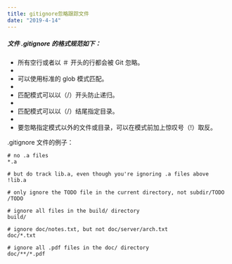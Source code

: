 ```yaml
---
title: gitignore忽略跟踪文件
date: "2019-4-14"
---
```



##### 文件 .gitignore 的格式规范如下：
- 所有空行或者以 ＃ 开头的行都会被 Git 忽略。
- 
- 可以使用标准的 glob 模式匹配。
- 
- 匹配模式可以以（/）开头防止递归。
- 
- 匹配模式可以以（/）结尾指定目录。
- 
- 要忽略指定模式以外的文件或目录，可以在模式前加上惊叹号（!）取反。


 .gitignore 文件的例子：

```
# no .a files
*.a

# but do track lib.a, even though you're ignoring .a files above
!lib.a

# only ignore the TODO file in the current directory, not subdir/TODO
/TODO

# ignore all files in the build/ directory
build/

# ignore doc/notes.txt, but not doc/server/arch.txt
doc/*.txt

# ignore all .pdf files in the doc/ directory
doc/**/*.pdf
```
